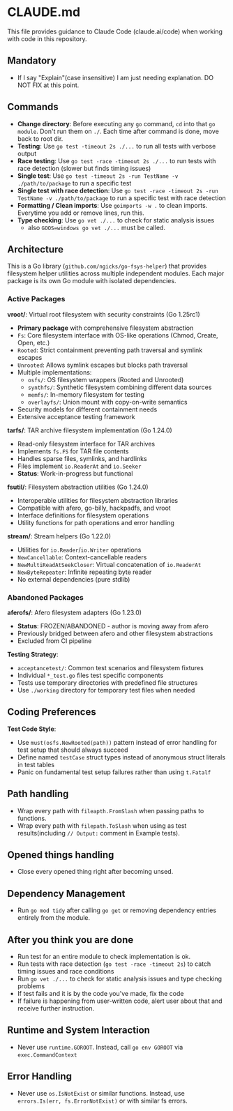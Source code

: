 # CLAUDE.md

This file provides guidance to Claude Code (claude.ai/code) when working with code in this repository.

## Mandatory

- If I say "Explain"(case insensitive) I am just needing explanation. DO NOT FIX at this point.

## Commands

- **Change directory**: Before executing any `go` command, `cd` into that `go module`. Don't run them on `./`. Each time after command is done, move back to root dir.
- **Testing**: Use `go test -timeout 2s ./...` to run all tests with verbose output
- **Race testing**: Use `go test -race -timeout 2s ./...` to run tests with race detection (slower but finds timing issues)
- **Single test**: Use `go test -timeout 2s -run TestName -v ./path/to/package` to run a specific test
- **Single test with race detection**: Use `go test -race -timeout 2s -run TestName -v ./path/to/package` to run a specific test with race detection
- **Formatting / Clean imports**: Use `goimports -w .` to clean imports. Everytime you add or remove lines, run this.
- **Type checking**: Use `go vet ./...` to check for static analysis issues
  - also `GOOS=windows go vet ./...` must be called.

## Architecture

This is a Go library (`github.com/ngicks/go-fsys-helper`) that provides filesystem helper utilities across multiple independent modules. Each major package is its own Go module with isolated dependencies.

### Active Packages

**vroot/**: Virtual root filesystem with security constraints (Go 1.25rc1)

- **Primary package** with comprehensive filesystem abstraction
- `Fs`: Core filesystem interface with OS-like operations (Chmod, Create, Open, etc.)
- `Rooted`: Strict containment preventing path traversal and symlink escapes
- `Unrooted`: Allows symlink escapes but blocks path traversal
- Multiple implementations:
  - `osfs/`: OS filesystem wrappers (Rooted and Unrooted)
  - `synthfs/`: Synthetic filesystem combining different data sources
  - `memfs/`: In-memory filesystem for testing
  - `overlayfs/`: Union mount with copy-on-write semantics
- Security models for different containment needs
- Extensive acceptance testing framework

**tarfs/**: TAR archive filesystem implementation (Go 1.24.0)

- Read-only filesystem interface for TAR archives
- Implements `fs.FS` for TAR file contents
- Handles sparse files, symlinks, and hardlinks
- Files implement `io.ReaderAt` and `io.Seeker`
- **Status**: Work-in-progress but functional

**fsutil/**: Filesystem abstraction utilities (Go 1.24.0)

- Interoperable utilities for filesystem abstraction libraries
- Compatible with afero, go-billy, hackpadfs, and vroot
- Interface definitions for filesystem operations
- Utility functions for path operations and error handling

**stream/**: Stream helpers (Go 1.22.0)

- Utilities for `io.Reader`/`io.Writer` operations
- `NewCancellable`: Context-cancellable readers
- `NewMultiReadAtSeekCloser`: Virtual concatenation of `io.ReaderAt`
- `NewByteRepeater`: Infinite repeating byte reader
- No external dependencies (pure stdlib)

### Abandoned Packages

**aferofs/**: Afero filesystem adapters (Go 1.23.0)

- **Status**: FROZEN/ABANDONED - author is moving away from afero
- Previously bridged between afero and other filesystem abstractions
- Excluded from CI pipeline

**Testing Strategy**:

- `acceptancetest/`: Common test scenarios and filesystem fixtures
- Individual `*_test.go` files test specific components
- Tests use temporary directories with predefined file structures
- Use `./working` directory for temporary test files when needed

## Coding Preferences

**Test Code Style**:

- Use `must(osfs.NewRooted(path))` pattern instead of error handling for test setup that should always succeed
- Define named `testCase` struct types instead of anonymous struct literals in test tables
- Panic on fundamental test setup failures rather than using `t.Fatalf`

## Path handling

- Wrap every path with `fileapth.FromSlash` when passing paths to functions.
- Wrap every path with `filepath.ToSlash` when using as test results(including `// Output:` comment in Example tests).

## Opened things handling

- Close every opened thing right after becoming unsed.

## Dependency Management

- Run `go mod tidy` after calling `go get` or removing dependency entries entirely from the module.

## After you think you are done

- Run test for an entire module to check implementation is ok.
- Run tests with race detection (`go test -race -timeout 2s`) to catch timing issues and race conditions
- Run `go vet ./...` to check for static analysis issues and type checking problems
- If test fails and it is by the code you've made, fix the code
- If failure is happening from user-written code, alert user about that and receive further instruction.

## Runtime and System Interaction

- Never use `runtime.GOROOT`. Instead, call `go env GOROOT` via `exec.CommandContext`

## Error Handling

- Never use `os.IsNotExist` or similar functions. Instead, use `errors.Is(err, fs.ErrorNotExist)` or with similar fs errors.